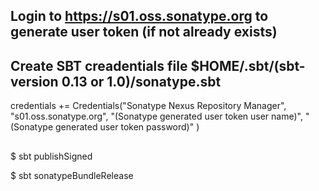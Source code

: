 ## Login to https://s01.oss.sonatype.org to generate user token (if not already exists)

## Create SBT creadentials file $HOME/.sbt/(sbt-version 0.13 or 1.0)/sonatype.sbt
credentials += Credentials("Sonatype Nexus Repository Manager",
    "s01.oss.sonatype.org",
    "(Sonatype generated user token user name)",
    "(Sonatype generated user token  password)"
)

##
$ sbt publishSigned

$ sbt sonatypeBundleRelease
